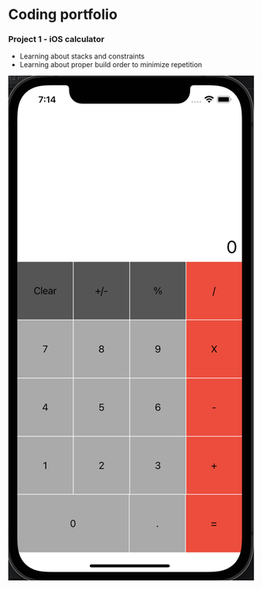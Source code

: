 # Coding portfolio
### Project 1 - iOS calculator
- Learning about stacks and constraints
- Learning about proper build order to minimize repetition

![](https://github.com/mlang90/mlang90.github.io/blob/main/images/Screen%20Shot%202022-01-24%20at%207.14.10%20PM%20copy.png)
